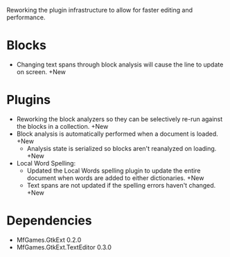Reworking the plugin infrastructure to allow for faster editing and performance.

# Blocks

- Changing text spans through block analysis will cause the line to update on screen. +New

# Plugins

- Reworking the block analyzers so they can be selectively re-run against the blocks in a collection. +New
- Block analysis is automatically performed when a document is loaded. +New
	- Analysis state is serialized so blocks aren't reanalyzed on loading. +New
- Local Word Spelling:
	- Updated the Local Words spelling plugin to update the entire document when words are added to either dictionaries. +New
	- Text spans are not updated if the spelling errors haven't changed. +New

# Dependencies

- MfGames.GtkExt 0.2.0
- MfGames.GtkExt.TextEditor 0.3.0